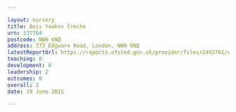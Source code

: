 ```yaml
---

layout: nursery
title: Beis Yaakov Creche
urn: 137764
postcode: NW9 6NQ
address: 373 Edgware Road, London, NW9 6NQ
latestReportUrl: https://reports.ofsted.gov.uk/provider/files/2493761/urn/137764.pdf
teaching: 0
development: 0
leadership: 2
outcomes: 0
overall: 2
date: 10 June 2015

---
```

